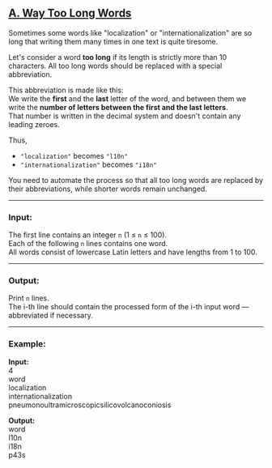 ## [A. Way Too Long Words](https://codeforces.com/problemset/problem/71/A)

Sometimes some words like "localization" or "internationalization" are so long that writing them many times in one text is quite tiresome.

Let's consider a word **too long** if its length is strictly more than 10 characters. All too long words should be replaced with a special abbreviation.

This abbreviation is made like this:  
We write the **first** and the **last** letter of the word, and between them we write the **number of letters between the first and the last letters**.  
That number is written in the decimal system and doesn't contain any leading zeroes.

Thus,  
- `"localization"` becomes `"l10n"`  
- `"internationalization"` becomes `"i18n"`

You need to automate the process so that all too long words are replaced by their abbreviations, while shorter words remain unchanged.

---

### Input:
The first line contains an integer `n` (1 ≤ `n` ≤ 100).  
Each of the following `n` lines contains one word.  
All words consist of lowercase Latin letters and have lengths from 1 to 100.

---

### Output:
Print `n` lines.  
The i-th line should contain the processed form of the i-th input word — abbreviated if necessary.

---

### Example:
**Input:**  
4  
word  
localization  
internationalization  
pneumonoultramicroscopicsilicovolcanoconiosis  

**Output:**  
word  
l10n  
i18n  
p43s

